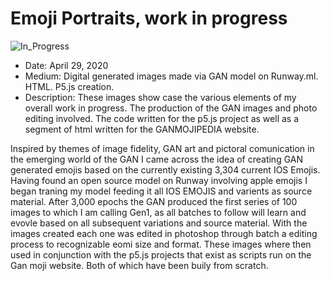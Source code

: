 # Emoji Portraits, work in progress

![In_Progress](sketch.png)

- Date: April 29, 2020
- Medium: Digital generated images made via GAN model on Runway.ml. HTML. P5.js creation.
- Description: These images show case the various elements of my overall work in progress. 
The production of the GAN images and photo editing involved. The code written for the p5.js project
as well as a segment of html written for the GANMOJIPEDIA website.

Inspired by themes of image fidelity, GAN art and pictoral comunication in the emerging world of the GAN
I came across the idea of creating GAN generated emojis based on the currently existing 3,304 current IOS Emojis.
Having found an open source model on Runway involving apple emojis I began traning my model feeding it all IOS EMOJIS
and varients as source material. After 3,000 epochs the GAN produced the first series of 100 images to which I am calling 
Gen1, as all batches to follow will learn and evovle based on all subsequent variations and source material. With the images created each one was edited in photoshop through batch a editing process to recognizable eomi size and format. These images where then used in conjunction with the p5.js projects that exist as scripts run on the Gan moji website. Both of which have been buily from scratch. 
